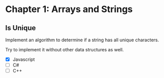 # Chapter 1: Arrays and Strings

## Is Unique

Implement an algorithm to determine if a string has all unique characters.

Try to implement it without other data structures as well.

- [x] Javascript
- [ ] C#
- [ ] C++
